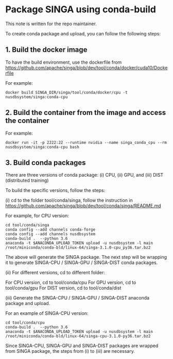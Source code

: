 <!--
    Licensed to the Apache Software Foundation (ASF) under one
    or more contributor license agreements.  See the NOTICE file
    distributed with this work for additional information
    regarding copyright ownership.  The ASF licenses this file
    to you under the Apache License, Version 2.0 (the
    "License"); you may not use this file except in compliance
    with the License.  You may obtain a copy of the License at

      http://www.apache.org/licenses/LICENSE-2.0

    Unless required by applicable law or agreed to in writing,
    software distributed under the License is distributed on an
    "AS IS" BASIS, WITHOUT WARRANTIES OR CONDITIONS OF ANY
    KIND, either express or implied.  See the License for the
    specific language governing permissions and limitations
    under the License.
-->

# Package SINGA using conda-build

This note is written for the repo maintainer.

To create conda package and upload, you can follow the following steps:

## 1. Build the docker image

To have the build environment, use the dockerfile from https://github.com/apache/singa/blob/dev/tool/conda/docker/cuda10/Dockerfile

For example:

    docker build SINGA_DIR/singa/tool/conda/docker/cpu -t nusdbsystem/singa:conda-cpu

## 2. Build the container from the image and access the container

For example:

    docker run -it -p 2222:22 --runtime nvidia --name singa_conda_cpu --rm nusdbsystem/singa:conda-cpu bash

## 3. Build conda packages

There are three versions of conda package: (i) CPU, (ii) GPU, and (iii) DIST (distributed training)

To build the specific versions, follow the steps: 

(i) cd to the folder tool/conda/singa, follow the instruction in https://github.com/apache/singa/blob/dev/tool/conda/singa/README.md

For example, for CPU version:

    cd tool/conda/singa
    conda config --add channels conda-forge
    conda config --add channels nusdbsystem
    conda-build .  --python 3.6
    anaconda -t $ANACONDA_UPLOAD_TOKEN upload -u nusdbsystem -l main /root/miniconda/conda-bld/linux-64/singa-3.1.0-cpu_py36.tar.bz2

The above will generate the SINGA package. The next step will be wrapping it to generate SINGA-CPU / SINGA-GPU / SINGA-DIST conda packages.

(ii) For different versions, cd to different folder:

For CPU version, cd to tool/conda/cpu
For GPU version, cd to tool/conda/gpu
For DIST version, cd to tool/conda/dist

(iii) Generate the SINGA-CPU / SINGA-GPU / SINGA-DIST anaconda package and upload.

For an example of SINGA-CPU version:

    cd tool/conda/cpu
    conda-build .  --python 3.6
    anaconda -t $ANACONDA_UPLOAD_TOKEN upload -u nusdbsystem -l main /root/miniconda/conda-bld/linux-64/singa-cpu-3.1.0-py36.tar.bz2

Since SINGA-CPU, SINGA-GPU and SINGA-DIST packages are wrapped from SINGA package, the steps from (i) to (iii) are necessary.
